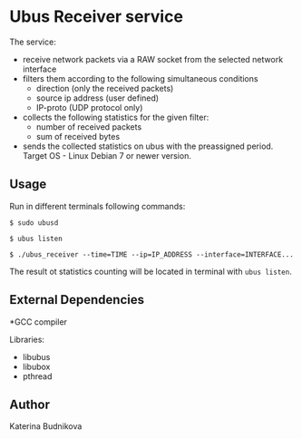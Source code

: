 # Ubus Receiver service
The service:
* receive network packets via a RAW socket from the selected network interface
* filters them according to the following simultaneous conditions
  * direction (only the received packets)
  * source ip address (user defined)
  * IP-proto (UDP protocol only)
* collects the following statistics for the given filter:
  * number of received packets
  * sum of received bytes
* sends the collected statistics on ubus with the preassigned period.
Target OS - Linux Debian 7 or newer version.

## Usage
Run in different terminals following commands:
```
$ sudo ubusd
```
```
$ ubus listen
```
```
$ ./ubus_receiver --time=TIME --ip=IP_ADDRESS --interface=INTERFACE...
```
The result ot statistics counting will be located in terminal with `ubus listen`.

## External Dependencies

*GCC compiler

Libraries:
* libubus
* libubox
* pthread

## Author
Katerina Budnikova
